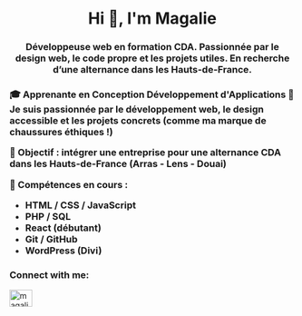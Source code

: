 <h1 align="center">Hi 👋, I'm Magalie</h1>
<h3 align="center">Développeuse web en formation CDA. Passionnée par le design web, le code propre et les projets utiles. En recherche d’une alternance dans les Hauts-de-France.</h3>

<h3>🎓 Apprenante en Conception Développement d'Applications  
🚀 Je suis passionnée par le développement web, le design accessible et les projets concrets (comme ma marque de chaussures éthiques !)

🎯 Objectif : intégrer une entreprise pour une alternance CDA dans les Hauts-de-France (Arras - Lens - Douai)

🔧 Compétences en cours :
- HTML / CSS / JavaScript
- PHP / SQL
- React (débutant)
- Git / GitHub
- WordPress (Divi)</h3>


<h3 align="left">Connect with me:</h3>
<p align="left">
<a href="https://linkedin.com/in/magalie-k-84403018b" target="blank"><img align="center" src="https://raw.githubusercontent.com/rahuldkjain/github-profile-readme-generator/master/src/images/icons/Social/linked-in-alt.svg" alt="magalie-k-84403018b" height="30" width="40" /></a>
</p>


